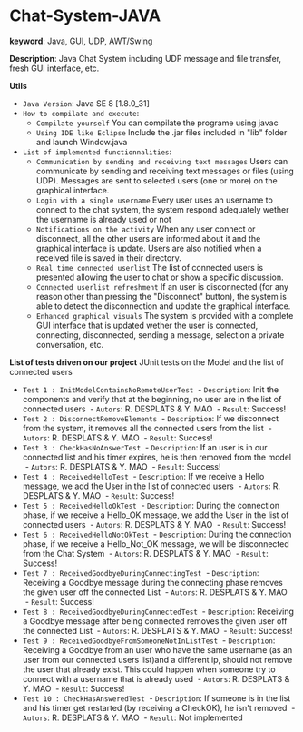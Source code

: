 # Chat-System-JAVA
**keyword**: Java, GUI, UDP, AWT/Swing

**Description**: Java Chat System including UDP message and file transfer, fresh GUI interface, etc.

**Utils**
- `Java Version`: Java SE 8 [1.8.0_31]
- `How to compilate and execute`: 
  - `Compilate yourself` You can compilate the programe using javac 
  - `Using IDE like Eclipse` Include the .jar files included in "lib" folder and launch Window.java
- `List of implemented functionnalities`:
  - `Communication by sending and receiving text messages` Users can communicate by sending and receiving text messages or files (using UDP). Messages are sent to selected users (one or more) on the graphical interface. 
  - `Login with a single username` Every user uses an username to connect to the chat system, the system respond adequately wether the username is already used or not
  - `Notifications on the activity` When any user connect or disconnect, all the other users are informed about it and the graphical interface is update. Users are also notified when a received file is saved in their directory.
  - `Real time connected userlist` The list of connected users is presented allowing the user to chat or show a specific discussion.
  - `Connected userlist refreshment` If an user is disconnected (for any reason other than pressing the "Disconnect" button), the system is able to detect the disconnection and update the graphical interface. 
  - `Enhanced graphical visuals` The system is provided with a complete GUI interface that is updated wether the user is connected, connecting, disconnected, sending a message, selection a private conversation, etc. 
  
**List of tests driven on our project**
JUnit tests on the Model and the list of connected users
- `Test 1 : InitModelContainsNoRemoteUserTest`
  - `Description`: Init the components and verify that at the beginning, no user are in the list of connected users
  - `Autors`: R. DESPLATS & Y. MAO
  - `Result`: Success!
- `Test 2 : DisconnectRemoveElements`
  - `Description`: If we disconnect from the system, it removes all the connected users from the list
  - `Autors`: R. DESPLATS & Y. MAO
  - `Result`: Success!
- `Test 3 : CheckHasNoAnswerTest`
  - `Description`: If an user is in our connected list and his timer expires, he is then removed from the model
  - `Autors`: R. DESPLATS & Y. MAO
  - `Result`: Success!
- `Test 4 : ReceivedHelloTest`
  - `Description`: If we receive a Hello message, we add the User in the list of connected users
  - `Autors`: R. DESPLATS & Y. MAO
  - `Result`: Success!
- `Test 5 : ReceivedHelloOkTest`
  - `Description`: During the connection phase, if we receive a Hello_OK message, we add the User in the list of connected users
  - `Autors`: R. DESPLATS & Y. MAO
  - `Result`: Success!
- `Test 6 : ReceivedHelloNotOkTest`
  - `Description`: During the connection phase, if we receive a Hello_Not_OK message, we will be disconnected from the Chat System
  - `Autors`: R. DESPLATS & Y. MAO
  - `Result`: Success!
- `Test 7 : ReceivedGoodbyeDuringConnectingTest`
  - `Description`: Receiving a Goodbye message during the connecting phase removes the given user off the connected List
  - `Autors`: R. DESPLATS & Y. MAO
  - `Result`: Success!
- `Test 8 : ReceivedGoodbyeDuringConnectedTest`
  - `Description`: Receiving a Goodbye message after being connected removes the given user off the connected List
  - `Autors`: R. DESPLATS & Y. MAO
  - `Result`: Success!
- `Test 9 : ReceivedGoodbyeFromSomeoneNotInListTest`
  - `Description`: Receiving a Goodbye from an user who have the same username (as an user from our connected users list)and a different ip, should not remove the user that already exist. This could happen when someone try to connect with a username that is already used
  - `Autors`: R. DESPLATS & Y. MAO
  - `Result`: Success!
- `Test 10 : CheckHasAnsweredTest`
  - `Description`: If someone is in the list and his timer get restarted (by receiving a CheckOK), he isn't removed
  - `Autors`: R. DESPLATS & Y. MAO
  - `Result`: Not implemented
